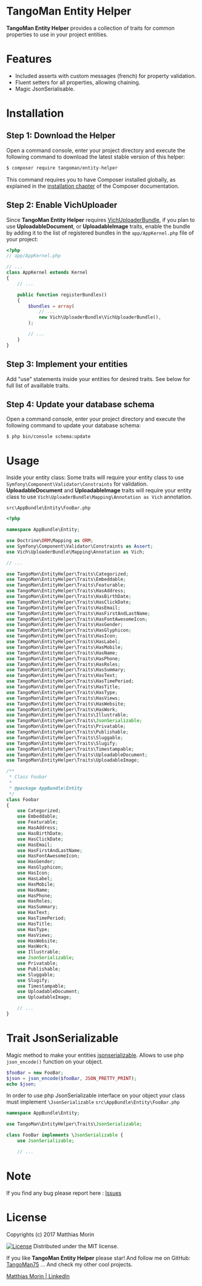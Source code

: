 TangoMan Entity Helper
==========================

**TangoMan Entity Helper** provides a collection of traits for common properties to use in your project entities.

Features
========

 - Included asserts with custom messages (french) for property validation.
 - Fluent setters for all properties, allowing chaining.
 - Magic JsonSerialisable.

Installation
============

Step 1: Download the Helper
---------------------------

Open a command console, enter your project directory and execute the
following command to download the latest stable version of this helper:

```bash
$ composer require tangoman/entity-helper
```

This command requires you to have Composer installed globally, as explained
in the [installation chapter](https://getcomposer.org/doc/00-intro.md)
of the Composer documentation.

Step 2: Enable VichUploader
---------------------------

Since **TangoMan Entity Helper** requires [VichUploaderBundle](https://github.com/dustin10/VichUploaderBundle),
if you plan to use **UploadableDocument**, or **UploadableImage** traits,
enable the bundle by adding it to the list of registered bundles
in the `app/AppKernel.php` file of your project:

```php
<?php
// app/AppKernel.php

// ...
class AppKernel extends Kernel
{
    // ...

    public function registerBundles()
    {
        $bundles = array(
            // ...
            new Vich\UploaderBundle\VichUploaderBundle(),
        );

        // ...
    }
}
```

Step 3: Implement your entities
-------------------------------

Add "use" statements inside your entities for desired traits. See below for full list of availlable traits.

Step 4: Update your database schema
-----------------------------------

Open a command console, enter your project directory and execute the
following command to update your database schema:

```console
$ php bin/console schema:update
```

Usage
=====

Inside your entity class:
Some traits will require your entity class to use `Symfony\Component\Validator\Constraints` for validation.
**UploadableDocument** and **UploadableImage** traits will require your entity class to use 
`Vich\UploaderBundle\Mapping\Annotation as Vich` annotation.

`src\AppBundle\Entity\FooBar.php`
```php
<?php

namespace AppBundle\Entity;

use Doctrine\ORM\Mapping as ORM;
use Symfony\Component\Validator\Constraints as Assert;
use Vich\UploaderBundle\Mapping\Annotation as Vich;

// ...

use TangoMan\EntityHelper\Traits\Categorized;
use TangoMan\EntityHelper\Traits\Embeddable;
use TangoMan\EntityHelper\Traits\Featurable;
use TangoMan\EntityHelper\Traits\HasAddress;
use TangoMan\EntityHelper\Traits\HasBirthDate;
use TangoMan\EntityHelper\Traits\HasClickDate;
use TangoMan\EntityHelper\Traits\HasEmail;
use TangoMan\EntityHelper\Traits\HasFirstAndLastName;
use TangoMan\EntityHelper\Traits\HasFontAwesomeIcon;
use TangoMan\EntityHelper\Traits\HasGender;
use TangoMan\EntityHelper\Traits\HasGlyphicon;
use TangoMan\EntityHelper\Traits\HasIcon;
use TangoMan\EntityHelper\Traits\HasLabel;
use TangoMan\EntityHelper\Traits\HasMobile;
use TangoMan\EntityHelper\Traits\HasName;
use TangoMan\EntityHelper\Traits\HasPhone;
use TangoMan\EntityHelper\Traits\HasRoles;
use TangoMan\EntityHelper\Traits\HasSummary;
use TangoMan\EntityHelper\Traits\HasText;
use TangoMan\EntityHelper\Traits\HasTimePeriod;
use TangoMan\EntityHelper\Traits\HasTitle;
use TangoMan\EntityHelper\Traits\HasType;
use TangoMan\EntityHelper\Traits\HasViews;
use TangoMan\EntityHelper\Traits\HasWebsite;
use TangoMan\EntityHelper\Traits\HasWork;
use TangoMan\EntityHelper\Traits\Illustrable;
use TangoMan\EntityHelper\Traits\JsonSerializable;
use TangoMan\EntityHelper\Traits\Privatable;
use TangoMan\EntityHelper\Traits\Publishable;
use TangoMan\EntityHelper\Traits\Sluggable;
use TangoMan\EntityHelper\Traits\Slugify;
use TangoMan\EntityHelper\Traits\Timestampable;
use TangoMan\EntityHelper\Traits\UploadableDocument;
use TangoMan\EntityHelper\Traits\UploadableImage;

/**
 * Class Foobar
 *
 * @package AppBundle\Entity
 */
class Foobar
{
    use Categorized;
    use Embeddable;
    use Featurable;
    use HasAddress;
    use HasBirthDate;
    use HasClickDate;
    use HasEmail;
    use HasFirstAndLastName;
    use HasFontAwesomeIcon;
    use HasGender;
    use HasGlyphicon;
    use HasIcon;
    use HasLabel;
    use HasMobile;
    use HasName;
    use HasPhone;
    use HasRoles;
    use HasSummary;
    use HasText;
    use HasTimePeriod;
    use HasTitle;
    use HasType;
    use HasViews;
    use HasWebsite;
    use HasWork;
    use Illustrable;
    use JsonSerializable;
    use Privatable;
    use Publishable;
    use Sluggable;
    use Slugify;
    use Timestampable;
    use UploadableDocument;
    use UploadableImage;

    // ...
}
```

Trait JsonSerializable
======================

Magic method to make your entities [jsonserializable](http://php.net/manual/en/class.jsonserializable.php).
Allows to use php `json_encode()` function on your object.
```php
$fooBar = new FooBar;
$json = json_encode($fooBar, JSON_PRETTY_PRINT);
echo $json;
```

In order to use php JsonSerializable interface on your object your class must implement `\JsonSerializable`
`src\AppBundle\Entity\FooBar.php`
```php
namespace AppBundle\Entity;

use TangoMan\EntityHelper\Traits\JsonSerializable;

class FooBar implements \JsonSerializable {
    use JsonSerializable;

    // ...
```

Note
====

If you find any bug please report here : [Issues](https://github.com/TangoMan75/EntityHelper/issues/new)

License
=======

Copyrights (c) 2017 Matthias Morin

[![License][license-MIT]][license-url]
Distributed under the MIT license.

If you like **TangoMan Entity Helper** please star!
And follow me on GitHub: [TangoMan75](https://github.com/TangoMan75)
... And check my other cool projects.

[Matthias Morin | LinkedIn](https://www.linkedin.com/in/morinmatthias)

[license-GPL]: https://img.shields.io/badge/Licence-GPLv3.0-green.svg
[license-MIT]: https://img.shields.io/badge/Licence-MIT-green.svg
[license-url]: LICENSE
